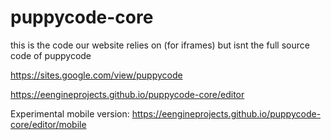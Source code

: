 # puppycode-core
this is the code our website relies on (for iframes) but isnt the full source code of puppycode

https://sites.google.com/view/puppycode

https://eengineprojects.github.io/puppycode-core/editor

Experimental mobile version: https://eengineprojects.github.io/puppycode-core/editor/mobile
